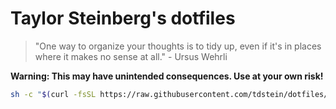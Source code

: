 # Taylor Steinberg's dotfiles

> "One way to organize your thoughts is to tidy up, even if it's in places where
> it makes no sense at all." - Ursus Wehrli

**Warning: This may have unintended consequences. Use at your own risk!**

```bash 
sh -c "$(curl -fsSL https://raw.githubusercontent.com/tdstein/dotfiles/HEAD/install.sh)"
```
